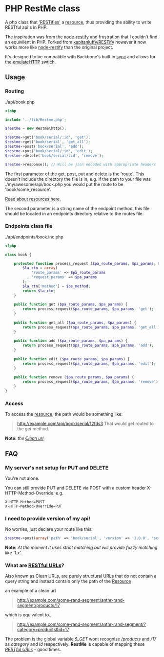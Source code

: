 # PHP RestMe class

A php class that ['RESTifies'][what-is-rest] a [resource][what-is-a-resource], thus providing the ability to write RESTful api's in PHP.

The inspiration was from the [node-restify](https://github.com/mcavage/node-restify) and frustration that I couldn't find an equivilent in PHP.
Forked from [kapitanluffy/RESTify](https://github.com/kapitanluffy/RESTify) however it now works more like [node-restify](https://github.com/mcavage/node-restify) than the original project.

It's designed to be compatible with Backbone's built in [sync](http://backbonejs.org/#Sync) and allows for the [emulateHTTP](http://backbonejs.org/#Sync-emulateHTTP) swtich.

## Usage

### Routing
./api/book.php
```php
<?php

include '../lib/Restme.php';

$restme = new Restme\http();

$restme->get('book/serial/:id', 'get');
$restme->get('book/serial', 'get_all');
$restme->post('book/serial', 'add');
$restme->put('book/serial/:id', 'edit');
$restme->delete('book/serial/:id', 'remove');

$restme->response(); // Will be json encoded with appropriate headers
```

The first parameter of the get, post, put and delete is the 'route'.  This doesn't include the directory the file is in, e.g. if the path to your file was ./my/awesome/api/book.php you would put the route to be 'book/some_resource'.

[Read about resources here.][what-is-a-resource]

The second parameter is a string name of the endpoint method, this file should be located in an endpoints directory relative to the routes file.


### Endpoints class file
./api/endpoints/book.inc.php
```php
<?php

class book {

	protected function process_request ($pa_route_params, $pa_params, $ps_method) {
		$la_rtn = array(
			'route_params' => $pa_route_params
		  , 'request_params' => $pa_params
		);
		$la_rtn['method'] = $ps_method;
		return $la_rtn;
	}
	
	public function get ($pa_route_params, $pa_params) {
		return process_request($pa_route_params, $pa_params, 'get');
	}
	
	public function get_all ($pa_route_params, $pa_params) {
		return process_request($pa_route_params, $pa_params, 'get_all');
	}
	
	public function add ($pa_route_params, $pa_params) {
		return process_request($pa_route_params, $pa_params, 'add');
	}
	
	public function edit ($pa_route_params, $pa_params) {
		return process_request($pa_route_params, $pa_params, 'edit');
	}
	
	public function remove ($pa_route_params, $pa_params) {
		return process_request($pa_route_params, $pa_params, 'remove');
	}
}
```

### Access
To access the [resource][what-is-a-resource], the path would be something like:
 > http://example.com/api/book/serial/12fds3
That would get routed to the *get* method.

**Note:** *the [Clean url][what-are-clean-urls]*

## FAQ

### My server's not setup for PUT and DELETE
You're not alone.

You can still provide PUT and DELETE via POST with a custom header X-HTTP-Method-Override.
e.g.
```
X-HTTP-Method=POST
X-HTTP-Method-Override=PUT
```

### I need to provide version of my api!
No worries, just declare your route like this:
```php
$restme->post(array('path' => 'book/serial', 'version' => '1.0.0', 'script_add_v1');
```
**Note:** *At the moment it uses strict matching but will provide fuzzy matching like '1.x'.*


### What are [RESTful URLs][what-are-clean-urls]?

Also known as Clean URLs, are purely structural URLs that do not contain a query string and instead contain only the path of the [Resource][what-is-a-resource]

  an example of a clean url
  > http://example.com/some-rand-segment/anthr-rand-segment/products/17
    
  which is equivalent to..
  > http://example.com/some-rand-segment/anthr-rand-segment/?category=products&id=17
     
  The problem is the global variable *$_GET* wont recognize */products* and */17* as *category* and *id* respectively. **RestMe** is capable of mapping these *[RESTful URLs](#what-are-restful-urls)* - good times.
  

[what-is-a-resource]: http://en.wikipedia.org/wiki/Resource_%28Web%29
[what-are-clean-urls]: http://en.wikipedia.org/wiki/Clean_URL
[what-is-rest]: http://en.wikipedia.org/wiki/Representational_state_transfer
